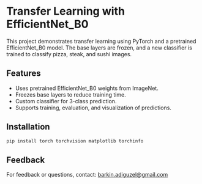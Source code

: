 # Transfer Learning with EfficientNet_B0

This project demonstrates transfer learning using PyTorch and a pretrained EfficientNet_B0 model. The base layers are frozen, and a new classifier is trained to classify pizza, steak, and sushi images.

## Features

- Uses pretrained EfficientNet_B0 weights from ImageNet.
- Freezes base layers to reduce training time.
- Custom classifier for 3-class prediction.
- Supports training, evaluation, and visualization of predictions.

## Installation

```bash
pip install torch torchvision matplotlib torchinfo
```
## Feedback

For feedback or questions, contact: [barkin.adiguzel@gmail.com](mailto:barkin.adiguzel@gmail.com)
